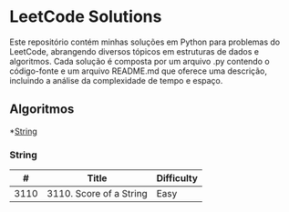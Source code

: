 # LeetCode Solutions

Este repositório contém minhas soluções em Python para problemas do LeetCode, abrangendo diversos tópicos em estruturas de dados 
e algoritmos. Cada solução é composta por um arquivo .py contendo o código-fonte e um arquivo README.md que oferece uma 
descrição, incluindo a análise da complexidade de tempo e espaço.

## Algoritmos
*[String](#string)

### String

|  #  | Title                   | Difficulty    |
|-----|-------------------------| ------------- |
| 3110| 3110. Score of a String | Easy          |